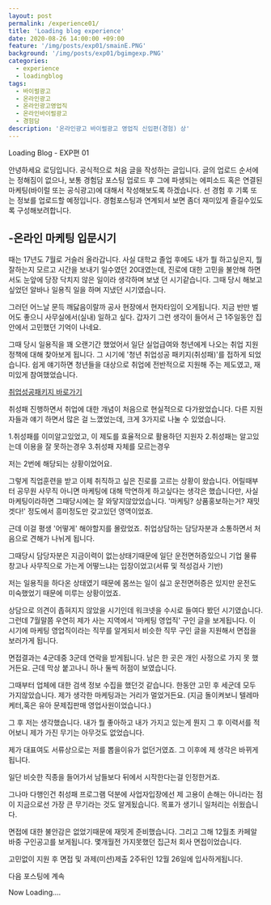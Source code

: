 ```yaml
---
layout: post
permalink: /experience01/
title: 'Loading blog experience'
date: 2020-08-26 14:00:00 +09:00
feature: '/img/posts/exp01/smainE.PNG'
background: '/img/posts/exp01/bgimgexp.PNG'
categories:
  - experience
  - loadingblog
tags:
  - 바이럴광고
  - 온라인광고
  - 온라인광고영업직
  - 온라인바이럴광고
  - 경험담
description: '온라인광고 바이럴광고 영업직 신입편(경험) 상'
---
```

Loading Blog - EXP편 01

안녕하세요 로딩입니다.
공식적으로 처음 글을 작성하는 글입니다.
글의 업로드 순서에는 정해짐이 없으나, 보통 경험담 포스팅 업로드 후 그에 파생되는 에피소드
혹은 연결된 마케팅(바이럴 또는 공식광고)에 대해서 작성해보도록 하겠습니다. 선 경험 후 기록 또는 정보를 업로드할 예정입니다. 경험포스팅과 연계되서 보면 좀더 재미있게 즐길수있도록 구성해보려합니다.


## -온라인 마케팅 입문시기

때는 17년도 7월로 거슬러 올라갑니다.
사실 대학교 졸업 후에도 내가 뭘 하고싶은지, 뭘 잘하는지 모르고
시간을 보내기 일수였던 20대였는데, 진로에 대한 고민을 불안해 하면서도
눈앞에 당장 닥치지 않은 일이라 생각하며 보냈 던 시기같습니다.
그때 당시 해보고 싶었던 알바나 일용직 일을 하며 지냈던 시기였습니다.

그러던 어느날 문득 깨닳음이랄까 공사 현장에서 현자타임이 오게됩니다.
지금 반만 벌어도 좋으니 사무실에서(실내) 일하고 싶다.
갑자기 그런 생각이 들어서 근 1주일동안 집 안에서 고민했던 기억이 나네요.

그때 당시 일용직을 꽤 오랜기간 했었어서  일단 실업급여와 청년에게 나오는 취업 지원 정책에 대해 찾아보게 됩니다.
그 시기에 '청년 취업성공 패키지(취성패)'를 접하게 되었습니다.
쉽게 얘기하면 청년들을 대상으로 취업에 전반적으로 지원해 주는 제도였고, 재미있게 참여했었습니다.

[취업성공패키지 바로가기](https://www.work.go.kr/pkg/succ/index.do?isIapIng=false&v)

취성패 진행하면서 취업에 대한 개념이 처음으로 현실적으로 다가왔었습니다.
다른 지원자들과 얘기 하면서 많은 걸 느꼈었는데, 크게 3가지로 나눌 수 있었습니다.

1.취성패를 이미알고있었고, 이 제도를 효율적으로 활용하던 지원자
2.취성패는 알고있는데 이용을 잘 못하는경우
3.취성패 자체를 모르는경우

저는 2번에 해당되는 상황이었어요.

 그렇게 직업훈련을 받고 이제 취직하고 싶은 진로를 고르는 상황이 왔습니다.
어릴때부터 공무원 사무직 아니면 마케팅에 대해 막연하게 하고싶다는 생각은 했습니다만,
사실 마케팅이라하면 그때당시에는 잘 와닿지않았었습니다.
'마케팅? 상품홍보하는거? 재밋겟다!'
정도에서 흥미정도만 갖고있던 영역이었죠.

 근데 이걸 평생 '어떻게' 해야할지를 몰랐었죠.
취업상담하는 담당자분과 소통하면서 처음으로 견해가 나뉘게 됩니다.

 그때당시 담당자분은 지금이력이 없는상태기때문에 일단 운전면허증있으니 기업 물류창고나 사무직으로 가는게 어떻느냐는 입장이었고(서류 및 적성검사 기반)

 저는 일용직을 하다온 상태였기 때문에 몸쓰는 일이 싫고 운전면허증은 있지만 운전도 미숙했었기 때문에 미루는 상황이었죠.

 상담으로 의견이 좁혀지지 않았을 시기인데 워크넷을 수시로 들여다 봤던 시기였습니다.
그런데 7월말쯤 우연히 제가 사는 지역에서 '마케팅 영업직' 구인 글을 보게됩니다.
이 시기에 마케팅 영업직이라는 직무를 알게되서 비슷한 직무 구인 글을 지원해서 면접을 보러가게 됩니다.

면접결과는 4군데중 3군데 연락을 받게됩니다.  남은 한 곳은 개인 사정으로 가지 못 했거든요.
근데 막상 붙고나니 하나 둘씩 허점이 보였습니다.

그때부터 업체에 대한 검색 정보 수집을 했던것 같습니다. 한동안 고민 후 세군데 모두 가지않았습니다.
제가 생각한 마케팅과는 거리가 멀었거든요. (지금 돌이켜보니 텔레마케터,혹은 유아 문제집판매 영업사원이었습니다.)

그 후 저는 생각했습니다. 내가 뭘 좋아하고 내가 가지고 있는게 뭔지 그 후 이력서를 적어보니
제가 가진 무기는 아무것도 없었습니다.

제가 대표여도 서류상으로는 저를 뽑을이유가 없던거였죠.
그 이후에 제 생각은 바뀌게됩니다.

일단 비슷한 직종을 들어가서 남들보다 뒤에서 시작한다는걸 인정한거죠.

그나마 다행인건 취성패 프로그램 덕분에 사업자입장에선 제 고용이 손해는 아니라는 점이
지금으로선 가장 큰 무기라는 것도 알게됬습니다. 목표가 생기니 일처리는 쉬웠습니다.

면접에 대한 불안감은 없었기때문에 재밋게 준비했습니다.
그리고 그해 12월초 카페알바중 구인공고를 보게됩니다. 몇개월전 가지못했던 집근처 회사 면접이었습니다.

고민없이 지원 후 면접 및 과제(미션)제출 2주뒤인 12월 26일에 입사하게됩니다.

다음 포스팅에 계속

Now Loading....
